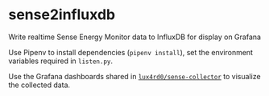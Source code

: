 # sense2influxdb
Write realtime Sense Energy Monitor data to InfluxDB for display on Grafana

Use Pipenv to install dependencies (`pipenv install`), set the environment variables required in `listen.py`.

Use the Grafana dashboards shared in [`lux4rd0/sense-collector`](https://github.com/lux4rd0/sense-collector) to visualize the collected data.
